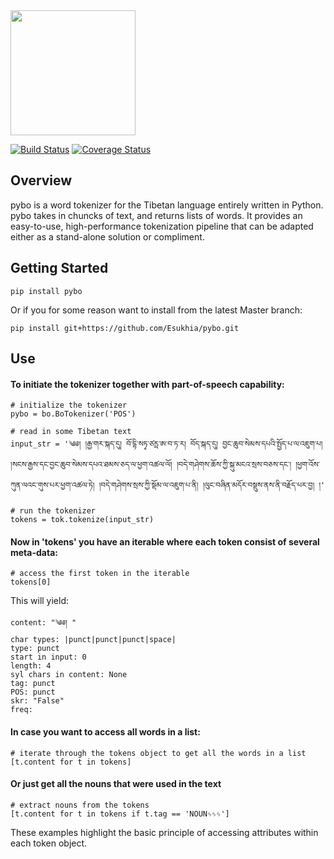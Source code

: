 <img src=https://raw.githubusercontent.com/mikkokotila/pybo/master/pybo_logo.png width=200>

[![Build Status](https://travis-ci.org/Esukhia/pybo.svg?branch=master)](https://travis-ci.org/Esukhia/pybo)  [![Coverage Status](https://coveralls.io/repos/github/Esukhia/pybo/badge.svg?branch=master)](https://coveralls.io/github/Esukhia/pybo?branch=master)

## Overview

pybo is a word tokenizer for the Tibetan language entirely written in Python. pybo takes in chuncks of text, and returns lists of words. It provides an easy-to-use, high-performance tokenization pipeline that can be adapted either as a stand-alone solution or compliment.

## Getting Started 

    pip install pybo
    
Or if you for some reason want to install from the latest Master branch:

    pip install git+https://github.com/Esukhia/pybo.git

## Use 

#### To initiate the tokenizer together with part-of-speech capability: 

    # initialize the tokenizer
    pybo = bo.BoTokenizer('POS')
    
    # read in some Tibetan text
    input_str = '༄༅། །རྒྱ་གར་སྐད་དུ། བོ་དྷི་སཏྭ་ཙརྻ་ཨ་བ་ཏ་ར། བོད་སྐད་དུ། བྱང་ཆུབ་སེམས་དཔའི་སྤྱོད་པ་ལ་འཇུག་པ། །སངས་རྒྱས་དང་བྱང་ཆུབ་སེམས་དཔའ་ཐམས་ཅད་ལ་ཕྱག་འཚལ་ལོ། །བདེ་གཤེགས་ཆོས་ཀྱི་སྐུ་མངའ་སྲས་བཅས་དང༌། །ཕྱག་འོས་ཀུན་ལའང་གུས་པར་ཕྱག་འཚལ་ཏེ། །བདེ་གཤེགས་སྲས་ཀྱི་སྡོམ་ལ་འཇུག་པ་ནི། །ལུང་བཞིན་མདོར་བསྡུས་ནས་ནི་བརྗོད་པར་བྱ། །'
    
    # run the tokenizer
    tokens = tok.tokenize(input_str)
    
#### Now in 'tokens' you have an iterable where each token consist of several meta-data:

    # access the first token in the iterable
    tokens[0]

This will yield:

    content: "༄༅། "
    char types: |punct|punct|punct|space|
    type: punct
    start in input: 0
    length: 4
    syl chars in content: None
    tag: punct
    POS: punct
    skr: "False"
    freq: 
    
#### In case you want to access all words in a list: 

    # iterate through the tokens object to get all the words in a list
    [t.content for t in tokens]

#### Or just get all the nouns that were used in the text

    # extract nouns from the tokens
    [t.content for t in tokens if t.tag == 'NOUNᛃᛃᛃ']
    
These examples highlight the basic principle of accessing attributes within each token object. 



